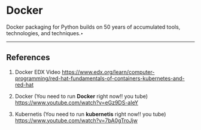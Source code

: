 # Docker 

Docker packaging for Python builds on 50 years of accumulated tools, technologies, and techniques.‣

---

## References
1. Docker EDX Video
https://www.edx.org/learn/computer-programming/red-hat-fundamentals-of-containers-kubernetes-and-red-hat

3. Docker (You need to run **Docker** right now!! you tube)
	https://www.youtube.com/watch?v=eGz9DS-aIeY

2. Kubernetis (You need to run **kubernetis** right now!! you tube) 
 	https://www.youtube.com/watch?v=7bA0gTroJjw
 
 